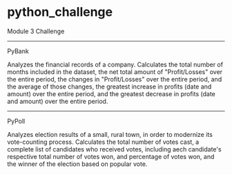 # python_challenge
Module 3 Challenge

________________________

PyBank

Analyzes the financial records of a company. Calculates the total number of months included in the dataset, the net total amount of "Profit/Losses" over the entire period, the changes in "Profit/Losses" over the entire period, and the average of those changes, the greatest increase in profits (date and amount) over the entire period, and the greatest decrease in profits (date and amount) over the entire period.

________________________

PyPoll

Analyzes election results of a small, rural town, in order to modernize its vote-counting process. Calculates the total number of votes cast, a complete list of candidates who received votes, including aech candidate's respective total number of votes won, and percentage of votes won, and the winner of the election based on popular vote.

